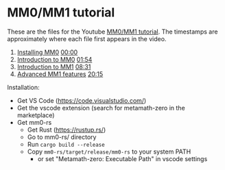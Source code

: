 # MM0/MM1 tutorial

These are the files for the Youtube [MM0/MM1 tutorial](https://www.youtube.com/watch?v=A7WfrW7-ifw).
The timestamps are approximately where each file first appears in the video.

1. [Installing MM0](01-installation.mm0) [00:00](https://youtu.be/A7WfrW7-ifw)
2. [Introduction to MM0](02-mm0-intro.mm0) [01:54](https://youtu.be/A7WfrW7-ifw?t=114)
3. [Introduction to MM1](03-mm1-intro.mm1) [08:31](https://youtu.be/A7WfrW7-ifw?t=511)
4. [Advanced MM1 features](04-mm1-features.mm1) [20:15](https://youtu.be/A7WfrW7-ifw?t=1215)

Installation:
* Get VS Code (https://code.visualstudio.com/)
* Get the vscode extension (search for metamath-zero in the marketplace)
* Get mm0-rs
  * Get Rust (https://rustup.rs/)
  * Go to mm0-rs/ directory
  * Run `cargo build --release`
  * Copy `mm0-rs/target/release/mm0-rs` to your system PATH
    * or set "Metamath-zero: Executable Path" in vscode settings
